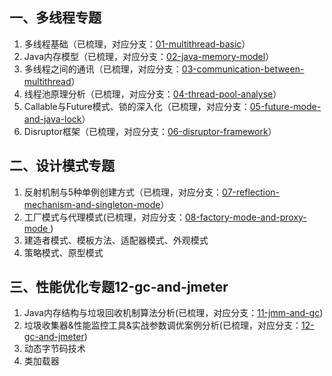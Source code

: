 ## 一、多线程专题
1. 多线程基础（已梳理，对应分支：[01-multithread-basic](https://github.com/zephyrlai/zephyr-arch/tree/01-multithread-basic)）
1. Java内存模型（已梳理，对应分支：[02-java-memory-model](https://github.com/zephyrlai/zephyr-arch/tree/02-java-memory-model)）
1. 多线程之间的通讯（已梳理，对应分支：[03-communication-between-multithread](https://github.com/zephyrlai/zephyr-arch/tree/03-communication-between-multithread)）
1. 线程池原理分析（已梳理，对应分支：[04-thread-pool-analyse](https://github.com/zephyrlai/zephyr-arch/tree/04-thread-pool-analyse)）
1. Callable与Future模式、锁的深入化（已梳理，对应分支：[05-future-mode-and-java-lock](https://github.com/zephyrlai/zephyr-arch/tree/05-future-mode-and-java-lock)）
1. Disruptor框架（已梳理，对应分支：[06-disruptor-framework](https://github.com/zephyrlai/zephyr-arch/tree/06-disruptor-framework)）

## 二、设计模式专题
1. 反射机制与5种单例创建方式（已梳理，对应分支：[07-reflection-mechanism-and-singleton-mode](https://github.com/zephyrlai/zephyr-arch/tree/07-reflection-mechanism-and-singleton-mode)）
1. 工厂模式与代理模式(已梳理，对应分支：[08-factory-mode-and-proxy-mode ](https://github.com/zephyrlai/zephyr-arch/tree/08-factory-mode-and-proxy-mode))
1. 建造者模式、模板方法、适配器模式、外观模式
1. 策略模式、原型模式

## 三、性能优化专题12-gc-and-jmeter
1. Java内存结构与垃圾回收机制算法分析(已梳理，对应分支：[11-jmm-and-gc](https://github.com/zephyrlai/zephyr-arch/tree/11-jmm-and-gc))
1. 垃圾收集器&性能监控工具&实战参数调优案例分析(已梳理，对应分支：[12-gc-and-jmeter](https://github.com/zephyrlai/zephyr-arch/tree/12-gc-and-jmeter))
1. 动态字节码技术
1. 类加载器